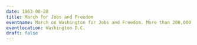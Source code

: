 ```yaml
---
date: 1963-08-28
title: March for Jobs and Freedom
eventname: March on Washington for Jobs and Freedom. More than 200,000 people descended onto Washington D.C. in support of civil rights and full employment. 
eventlocation: Washington D.C.
draft: false
---
```

